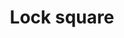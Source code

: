 ---
title: Lock square
tags: ["lock", "square", "security", "protection", "secure", "password", "access"]
icon: lock-square
svg: '<svg xmlns="http://www.w3.org/2000/svg" width="24" height="24" fill="none" viewBox="0 0 24 24" stroke-width="1.5" stroke-linecap="round" stroke-linejoin="round" stroke="currentColor"><path d="M3 12c0-4.243 0-6.364 1.318-7.682C5.636 3 7.758 3 12 3c4.243 0 6.364 0 7.682 1.318C21 5.636 21 7.758 21 12c0 4.243 0 6.364-1.318 7.682C18.364 21 16.242 21 12 21c-4.243 0-6.364 0-7.682-1.318C3 18.364 3 16.242 3 12"/><path d="M14.004 10.947V8.925c0-2.641-4.008-2.491-4.008 0v2.021m-.994 0h5.996c.553 0 1.002.453 1.002 1.011v3.032c0 .558-.449 1.011-1.002 1.011H9.002A1.006 1.006 0 0 1 8 14.99v-3.033c0-.558.449-1.01 1.002-1.01"/></svg>'
---